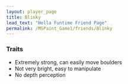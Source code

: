 ```yaml
---
layout: player_page
title: Blinky
lead_text: "Hella Funtime Friend Page" 
permalink: /MSPaint_Game1/friends/Blinky
---
```

### Traits

* Extremely strong, can easily move boulders
* Not very bright, easy to manipulate
* No depth perception
